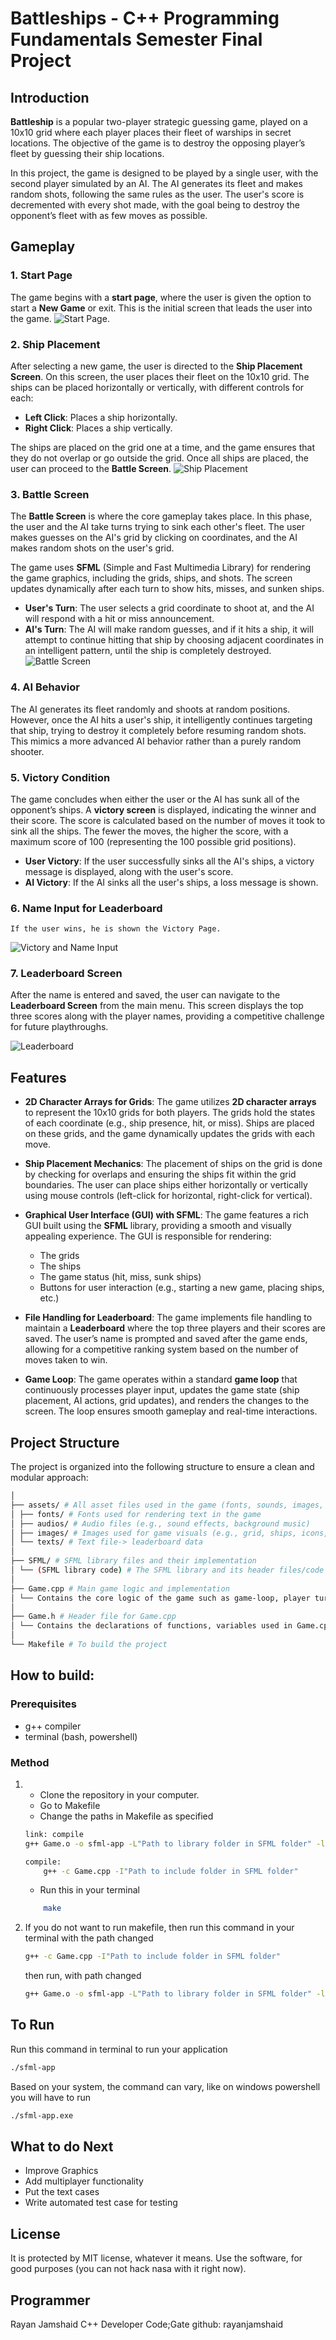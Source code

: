 # Battleships - C++ Programming Fundamentals Semester Final Project

## Introduction

**Battleship** is a popular two-player strategic guessing game, played on a 10x10 grid where each player places their fleet of warships in secret locations. The objective of the game is to destroy the opposing player’s fleet by guessing their ship locations. 

In this project, the game is designed to be played by a single user, with the second player simulated by an AI. The AI generates its fleet and makes random shots, following the same rules as the user. The user's score is decremented with every shot made, with the goal being to destroy the opponent’s fleet with as few moves as possible.

## Gameplay

### 1. **Start Page**
   The game begins with a **start page**, where the user is given the option to start a **New Game** or exit. This is the initial screen that leads the user into the game.
![Start Page](./pics/1_start_game_page.png).

### 2. **Ship Placement**
   After selecting a new game, the user is directed to the **Ship Placement Screen**. On this screen, the user places their fleet on the 10x10 grid. The ships can be placed horizontally or vertically, with different controls for each:
   
   - **Left Click**: Places a ship horizontally.
   - **Right Click**: Places a ship vertically.
   
   The ships are placed on the grid one at a time, and the game ensures that they do not overlap or go outside the grid. Once all ships are placed, the user can proceed to the **Battle Screen**.
![Ship Placement](./pics/2_Place_Ships.png)

### 3. **Battle Screen**
   The **Battle Screen** is where the core gameplay takes place. In this phase, the user and the AI take turns trying to sink each other's fleet. The user makes guesses on the AI's grid by clicking on coordinates, and the AI makes random shots on the user's grid. 

   The game uses **SFML** (Simple and Fast Multimedia Library) for rendering the game graphics, including the grids, ships, and shots. The screen updates dynamically after each turn to show hits, misses, and sunken ships. 

   - **User's Turn**: The user selects a grid coordinate to shoot at, and the AI will respond with a hit or miss announcement.
   - **AI's Turn**: The AI will make random guesses, and if it hits a ship, it will attempt to continue hitting that ship by choosing adjacent coordinates in an intelligent pattern, until the ship is completely destroyed.
![Battle Screen](./pics/3_gameplay.png)

### 4. **AI Behavior**
   The AI generates its fleet randomly and shoots at random positions. However, once the AI hits a user's ship, it intelligently continues targeting that ship, trying to destroy it completely before resuming random shots. This mimics a more advanced AI behavior rather than a purely random shooter.

### 5. **Victory Condition**
   The game concludes when either the user or the AI has sunk all of the opponent’s ships. A **victory screen** is displayed, indicating the winner and their score. The score is calculated based on the number of moves it took to sink all the ships. The fewer the moves, the higher the score, with a maximum score of 100 (representing the 100 possible grid positions). 

   - **User Victory**: If the user successfully sinks all the AI's ships, a victory message is displayed, along with the user's score.
   - **AI Victory**: If the AI sinks all the user's ships, a loss message is shown.


### 6. **Name Input for Leaderboard**
    If the user wins, he is shown the Victory Page.

![Victory and Name Input](./pics/4_Victory_and_name_Input.png)

### 7. **Leaderboard Screen**
   After the name is entered and saved, the user can navigate to the **Leaderboard Screen** from the main menu. This screen displays the top three scores along with the player names, providing a competitive challenge for future playthroughs.

![Leaderboard](./pics/5_Leaderboard.png)

## Features

- **2D Character Arrays for Grids**: 
  The game utilizes **2D character arrays** to represent the 10x10 grids for both players. The grids hold the states of each coordinate (e.g., ship presence, hit, or miss). Ships are placed on these grids, and the game dynamically updates the grids with each move.
  
- **Ship Placement Mechanics**: 
  The placement of ships on the grid is done by checking for overlaps and ensuring the ships fit within the grid boundaries. The user can place ships either horizontally or vertically using mouse controls (left-click for horizontal, right-click for vertical).

- **Graphical User Interface (GUI) with SFML**: 
  The game features a rich GUI built using the **SFML** library, providing a smooth and visually appealing experience. The GUI is responsible for rendering:
  - The grids
  - The ships
  - The game status (hit, miss, sunk ships)
  - Buttons for user interaction (e.g., starting a new game, placing ships, etc.)

- **File Handling for Leaderboard**: 
  The game implements file handling to maintain a **Leaderboard** where the top three players and their scores are saved. The user’s name is prompted and saved after the game ends, allowing for a competitive ranking system based on the number of moves taken to win.

- **Game Loop**: 
  The game operates within a standard **game loop** that continuously processes player input, updates the game state (ship placement, AI actions, grid updates), and renders the changes to the screen. The loop ensures smooth gameplay and real-time interactions.


## Project Structure

The project is organized into the following structure to ensure a clean and modular approach:

```bash
│
├── assets/ # All asset files used in the game (fonts, sounds, images, etc.)
│ ├── fonts/ # Fonts used for rendering text in the game
│ ├── audios/ # Audio files (e.g., sound effects, background music)
│ ├── images/ # Images used for game visuals (e.g., grid, ships, icons, backgrounds)
│ └── texts/ # Text file-> leaderboard data
│
├── SFML/ # SFML library files and their implementation
│ └── (SFML library code) # The SFML library and its header files/code for graphics, window, events, etc.
│
├── Game.cpp # Main game logic and implementation
│ └── Contains the core logic of the game such as game-loop, player turns, AI actions, ship placement, etc.
│
├── Game.h # Header file for Game.cpp
│ └── Contains the declarations of functions, variables used in Game.cpp
│
└── Makefile # To build the project
```
## How to build:

 ### Prerequisites
  - g++ compiler
  - terminal (bash, powershell)
 
 ### Method
 1. - Clone the repository in your computer.
    - Go to Makefile
    - Change the paths in Makefile as specified
    ```bash
    link: compile
	g++ Game.o -o sfml-app -L"Path to library folder in SFML folder" -lsfml-graphics -lsfml-window -lsfml-system -lsfml-audio -lsfml-network  

    compile:
	    g++ -c Game.cpp -I"Path to include folder in SFML folder"

    ```
    - Run this in your terminal
    ```bash
        make
    ```
    
 2. If you do not want to run makefile, then run this command in your terminal with the path changed
    ```bash
    g++ -c Game.cpp -I"Path to include folder in SFML folder"
    ```
    then run, with path changed
    ```bash
    g++ Game.o -o sfml-app -L"Path to library folder in SFML folder" -lsfml-graphics -lsfml-window -lsfml-system -lsfml-audio -lsfml-network
    ```

## To Run
Run this command in terminal to run your application

```bash
./sfml-app
```

Based on your system, the command can vary, like on windows powershell you will have to run

```bash
./sfml-app.exe
```


## What to do Next
- Improve Graphics
- Add multiplayer functionality
- Put the text cases
- Write automated test case for testing

## License
It is protected by MIT license, whatever it means. Use the software, for good purposes (you can not hack nasa with it right now).

## Programmer
Rayan Jamshaid
C++ Developer
Code;Gate
github: rayanjamshaid
